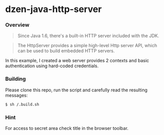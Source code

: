 # dzen-java-http-server

### Overview

> Since Java 1.6, there's a built-in HTTP server included with the JDK.

> The HttpServer provides a simple high-level Http server API, which can be used to build embedded HTTP servers. 

In this example, I created a web server provides 2 contexts and basic authentication using hard-coded credentials.

### Building

Please clone this repo, run the script and carefully read the resulting messages:

```sh
$ sh /.build.sh
```

### Hint

For access to secret area check title in the browser toolbar.

